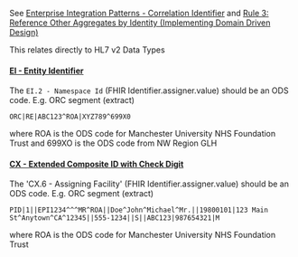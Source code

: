 See [Enterprise Integration Patterns - Correlation Identifier](https://www.enterpriseintegrationpatterns.com/patterns/messaging/CorrelationIdentifier.html) and  [Rule 3: Reference Other Aggregates by Identity (Implementing Domain Driven Design)](https://www.archi-lab.io/infopages/ddd/aggregate-design-rules-vernon.html#rule-3-reference-other-aggregates-by-identity)

This relates directly to HL7 v2 Data Types

#### [EI - Entity Identifier](https://hl7-definition.caristix.com/v2/HL7v2.5.1/DataTypes/EI)

The `EI.2 - Namespace Id` (FHIR Identifier.assigner.value)  should be an ODS code. E.g. ORC segment (extract)

```
ORC|RE|ABC123^ROA|XYZ789^699X0
```

where ROA is the ODS code for Manchester University NHS Foundation Trust and 699XO is the ODS code from NW Region GLH

#### [CX - Extended Composite ID with Check Digit](https://hl7-definition.caristix.com/v2/HL7v2.5.1/DataTypes/CX)

The 'CX.6 - Assigning Facility' (FHIR Identifier.assigner.value) should be an ODS code. E.g. ORC segment (extract)

```
PID|1||EPI1234^^^MR^ROA||Doe^John^Michael^Mr.||19800101|123 Main St^Anytown^CA^12345||555-1234||S||ABC123|987654321|M
```

where ROA is the ODS code for Manchester University NHS Foundation Trust
